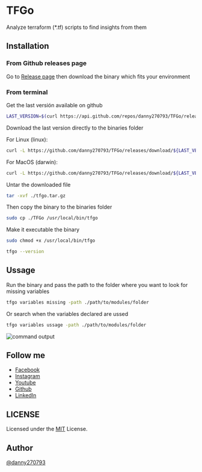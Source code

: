 # TFGo

Analyze terraform (*.tf) scripts to find insights from them

## Installation

### From Github releases page

Go to [Release page](https://github.com/danny270793/TFGo/releases) then download the binary which fits your environment

### From terminal

Get the last versión available on github

```bash
LAST_VERSION=$(curl https://api.github.com/repos/danny270793/TFGo/releases/latest | grep tag_name | cut -d '"' -f 4)
```

Download the last version directly to the binaries folder

For Linux (linux):

```bash
curl -L https://github.com/danny270793/TFGo/releases/download/${LAST_VERSION}/TFGo_${LAST_VERSION}_linux_amd64.tar.gz -o ./tfgo.tar.gz
```

For MacOS (darwin):

```bash
curl -L https://github.com/danny270793/TFGo/releases/download/${LAST_VERSION}/TFGo_${LAST_VERSION}_darwin_amd64.tar.gz -o ./tfgo.tar.gz
```

Untar the downloaded file

```bash
tar -xvf ./tfgo.tar.gz
```

Then copy the binary to the binaries folder

```bash
sudo cp ./TFGo /usr/local/bin/tfgo
```

Make it executable the binary

```bash
sudo chmod +x /usr/local/bin/tfgo
```

```bash
tfgo --version
```

## Ussage

Run the binary and pass the path to the folder where you want to look for missing variables

```bash
tfgo variables missing -path ./path/to/modules/folder
```

Or search when the variables declared are ussed

```bash
tfgo variables ussage -path ./path/to/modules/folder
```

![command output](./images/output.png)

## Follow me

* [Facebook](https://www.facebook.com/danny.vaca.9655)
* [Instagram](https://www.instagram.com/danny27071993/)
* [Youtube](https://www.youtube.com/channel/UC5MAQWU2s2VESTXaUo-ysgg)
* [Github](https://www.github.com/danny270793/)
* [LinkedIn](https://www.linkedin.com/in/danny270793)

## LICENSE

Licensed under the [MIT](license.md) License.

## Author

[@danny270793](https://github.com/danny270793)
